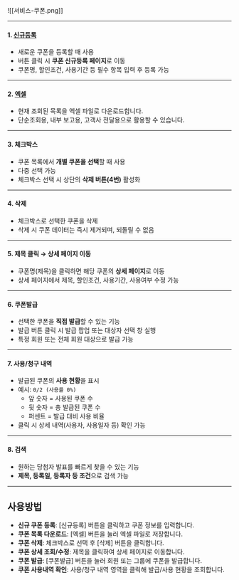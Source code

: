 
![[서비스-쿠폰.png]]  

***

#### 1. [신규등록](쿠폰-신규등록.md)
- 새로운 쿠폰을 등록할 때 사용
- 버튼 클릭 시 **쿠폰 신규등록 페이지**로 이동
- 쿠폰명, 할인조건, 사용기간 등 필수 항목 입력 후 등록 가능

***

#### 2. [엑셀](엑셀.md)
- 현재 조회된 목록을 엑셀 파일로 다운로드합니다.  
- 단순조회용, 내부 보고용, 고객사 전달용으로 활용할 수 있습니다.  

***

#### 3. 체크박스
- 쿠폰 목록에서 **개별 쿠폰을 선택**할 때 사용
- 다중 선택 가능
- 체크박스 선택 시 상단의 **삭제 버튼(4번)** 활성화

***

#### 4. 삭제
- 체크박스로 선택한 쿠폰을 삭제
- 삭제 시 쿠폰 데이터는 즉시 제거되며, 되돌릴 수 없음

***

#### 5. 제목 클릭 → 상세 페이지 이동
- 쿠폰명(제목)을 클릭하면 해당 쿠폰의 **상세 페이지**로 이동
- 상세 페이지에서 제목, 할인조건, 사용기간, 사용여부 수정 가능

***

#### 6. 쿠폰발급
- 선택한 쿠폰을 **직접 발급**할 수 있는 기능
- 발급 버튼 클릭 시 발급 팝업 또는 대상자 선택 창 실행
- 특정 회원 또는 전체 회원 대상으로 발급 가능

***

#### 7. 사용/청구 내역
- 발급된 쿠폰의 **사용 현황**을 표시
- 예시: `0/2 (사용률 0%)`
  - 앞 숫자 = 사용된 쿠폰 수
  - 뒷 숫자 = 총 발급된 쿠폰 수
  - 퍼센트 = 발급 대비 사용 비율
- 클릭 시 상세 내역(사용자, 사용일자 등) 확인 가능

***

#### 8. 검색
- 원하는 당첨자 발표를 빠르게 찾을 수 있는 기능  
- **제목, 등록일, 등록자 등 조건**으로 검색 가능  

***
## 사용방법
- **신규 쿠폰 등록**: [신규등록] 버튼을 클릭하고 쿠폰 정보를 입력합니다.  
- **쿠폰 목록 다운로드**: [엑셀] 버튼을 눌러 엑셀 파일로 저장합니다.  
- **쿠폰 삭제**: 체크박스로 선택 후 [삭제] 버튼을 클릭합니다.  
- **쿠폰 상세 조회/수정**: 제목을 클릭하여 상세 페이지로 이동합니다.  
- **쿠폰 발급**: [쿠폰발급] 버튼을 눌러 회원 또는 그룹에 쿠폰을 발급합니다.  
- **쿠폰 사용내역 확인**: 사용/청구 내역 영역을 클릭해 발급/사용 현황을 조회합니다.  

